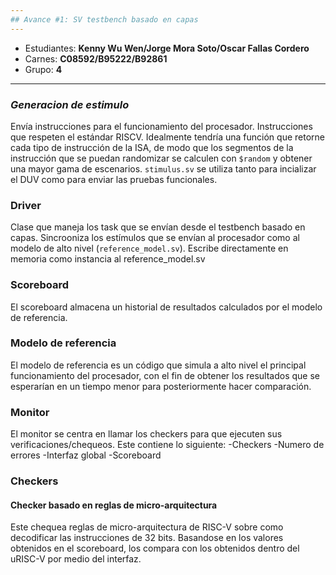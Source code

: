 ```yaml
---
## Avance #1: SV testbench basado en capas
---
```


* Estudiantes: **Kenny Wu Wen/Jorge Mora Soto/Oscar Fallas Cordero**
* Carnes: **C08592/B95222/B92861**
* Grupo: **4**
---

### *Generacion de estimulo*
Envía instrucciones para el funcionamiento del procesador. Instrucciones que respeten el estándar RISCV.
Idealmente tendría una función que retorne cada tipo de instrucción de la ISA, de modo que los segmentos de la instrucción que se puedan randomizar se calculen con ```$random``` y obtener una mayor gama de escenarios. ```stimulus.sv``` se utiliza tanto para incializar el DUV como para enviar las pruebas funcionales.
### Driver
Clase que maneja los task que se envían desde el testbench basado en capas. Sincrooniza los estímulos que se envían al procesador como al modelo de alto nivel (```reference_model.sv```). Escribe directamente en memoria como instancia al reference_model.sv

### Scoreboard
El scoreboard almacena un historial de resultados calculados por el modelo de referencia.

### Modelo de referencia
El modelo de referencia es un código que simula a alto nivel el principal funcionamiento del procesador, con el fin de obtener los resultados que se esperarían en un tiempo menor para posteriormente hacer comparación.


### Monitor
El monitor se centra en llamar los checkers para que ejecuten sus verificaciones/chequeos.
Este contiene lo siguiente:
-Checkers
-Numero de errores
-Interfaz global
-Scoreboard

### Checkers
#### Checker basado en reglas de micro-arquitectura
Este chequea reglas de micro-arquitectura de RISC-V sobre como decodificar las instrucciones de 32 bits.
Basandose en los valores obtenidos en el scoreboard, los compara con los obtenidos dentro del uRISC-V 
por medio del interfaz.

